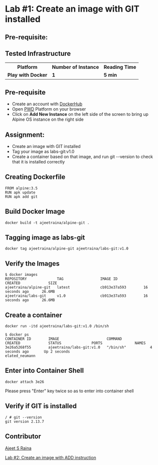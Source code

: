 # Lab #1: Create an image with GIT installed

## Pre-requisite:

## Tested Infrastructure

<table class="tg">
  <tr>
    <th class="tg-yw4l"><b>Platform</b></th>
    <th class="tg-yw4l"><b>Number of Instance</b></th>
    <th class="tg-yw4l"><b>Reading Time</b></th>
    
  </tr>
  <tr>
    <td class="tg-yw4l"><b> Play with Docker</b></td>
    <td class="tg-yw4l"><b>1</b></td>
    <td class="tg-yw4l"><b>5 min</b></td>
    
  </tr>
  
</table>

## Pre-requisite

- Create an account with [DockerHub](https://hub.docker.com)
- Open [PWD](https://labs.play-with-docker.com/) Platform on your browser 
- Click on **Add New Instance** on the left side of the screen to bring up Alpine OS instance on the right side


## Assignment:

- Create an image with GIT installed
- Tag your image as labs-git:v1.0
- Create a container based on that image, and run git --version to check that it is installed correctly

## Creating Dockerfile

```
FROM alpine:3.5
RUN apk update
RUN apk add git
```

## Build Docker Image

```
docker build -t ajeetraina/alpine-git .
```

## Tagging image as labs-git

```
docker tag ajeetraina/alpine-git ajeetraina/labs-git:v1.0
```

## Verify the Images


```
$ docker images
REPOSITORY              TAG                 IMAGE ID            CREATED             SIZE
ajeetraina/alpine-git   latest              cb913e37a593        16 seconds ago      26.6MB
ajeetraina/labs-git     v1.0                cb913e37a593        16 seconds ago      26.6MB
```


##  Create a container

```
docker run -itd ajeetraina/labs-git:v1.0 /bin/sh
```

```
$ docker ps
CONTAINER ID        IMAGE                      COMMAND             CREATED             STATUS              PORTS               NAMES
3e26a5268f55        ajeetraina/labs-git:v1.0   "/bin/sh"           4 seconds ago       Up 2 seconds                            elated_neumann
```

## Enter into Container Shell

```
docker attach 3e26
```

Please press "Enter" key twice so as to enter into container shell


## Verify if GIT is installed 

```
/ # git --version
git version 2.13.7
```
## Contributor

[Ajeet S Raina](https://github.com/ajeetraina)

[Lab #2: Create an image with ADD instruction](https://dockerlabs.nholuongut.com/beginners/dockerfile/Lab-2-Create-an-image-with-ADD-instruction.html)<br>


